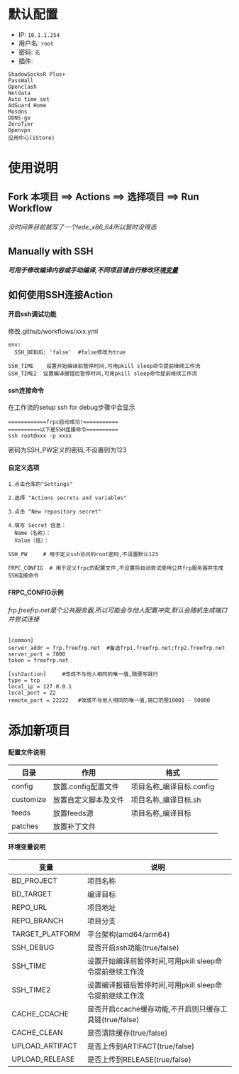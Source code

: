 # 默认配置

- IP: `10.1.1.254`
- 用户名: `root`
- 密码: `无`
- 插件:
```
ShadowSocksR Plus+
PassWall
Openclash
Netdata
Auto time set
AdGuard Home
Mosdns
DDNS-go
ZeroTier
Openvpn
应用中心(iStore)
```

# 使用说明

## Fork 本项目  ==>  Actions  ==>  选择项目  ==>  Run Workflow

###### 没时间弄目前就写了一个lede_x86_64所以暂时没得选



##   Manually with SSH
#####  可用于修改编译内容或手动编译,不同项目请自行修改[环境变量](https://github.com/lmxslpc/openwrt-build?tab=readme-ov-file#%E7%8E%AF%E5%A2%83%E5%8F%98%E9%87%8F%E8%AF%B4%E6%98%8E)



## 如何使用SSH连接Action
#### 开启ssh调试功能
修改.github/workflows/xxx.yml
```
env:
  SSH_DEBUG: 'false'  #false修改为true
```
```
SSH_TIME    设置开始编译前暂停时间,可用pkill sleep命令提前继续工作流
SSH_TIME2  设置编译报错后暂停时间,可用pkill sleep命令提前继续工作流
```

#### ssh连接命令

在工作流的setup ssh for debug步骤中会显示
```
============frpc启动成功!===========
==========以下是SSH连接命令==========
ssh root@xxx -p xxxx
```
密码为SSH_PW定义的密码,不设置则为123

#### 自定义选项
```
1.点击仓库的"Settings"

2.选择 "Actions secrets and variables"

3.点击 "New repository secret"

4.填写 Secret 信息：
  Name（名称）：
  Value（值）：
```
```
SSH_PW     # 用于定义ssh访问的root密码,不设置默认123
```

```
FRPC_CONFIG  # 用于定义frpc的配置文件,不设置将自动尝试使用公共frp服务器并生成SSH连接命令
```

#### FRPC_CONFIG示例
###### frp.freefrp.net是个公共服务器,所以可能会与他人配置冲突,默认会随机生成端口并尝试连接
```
[common]
server_addr = frp.freefrp.net  #备选frp1.freefrp.net;frp2.freefrp.net
server_port = 7000
token = freefrp.net

[ssh2action]     #改成不与他人相同的唯一值,随便写就行
type = tcp
local_ip = 127.0.0.1
local_port = 22
remote_port = 22222   #改成不与他人相同的唯一值,端口范围10001 - 50000
```


# 添加新项目

#### 配置文件说明
| 目录         |         作用        |格式                   |
| ------------| --------------------| --------------------|
| config      | 放置.config配置文件   |   项目名称_编译目标.config              |
| customize   | 放置自定义脚本及文件    |   项目名称_编译目标.sh             |
| feeds       | 放置feeds源           |    项目名称_编译目标            |
| patches     | 放置补丁文件           |                |

#### 环境变量说明
|变量 |说明|
|----------|--------------------------------------------------|
|BD_PROJECT|   项目名称|
|  BD_TARGET|  编译目标|
| REPO_URL| 项目地址|
| REPO_BRANCH|  项目分支|
| TARGET_PLATFORM|  平台架构(amd64/arm64)|
| SSH_DEBUG| 是否开启ssh功能(true/false)|
| SSH_TIME|    设置开始编译前暂停时间,可用pkill sleep命令提前继续工作流|
|SSH_TIME2|   设置编译报错后暂停时间,可用pkill sleep命令提前继续工作流|
| CACHE_CCACHE  |    是否开启ccache缓存功能,不开启则只缓存工具链(true/false)|
| CACHE_CLEAN  |    是否清除缓存(true/false)|
| UPLOAD_ARTIFACT|   是否上传到ARTIFACT(true/false)|
| UPLOAD_RELEASE|    是否上传到RELEASE(true/false)|
